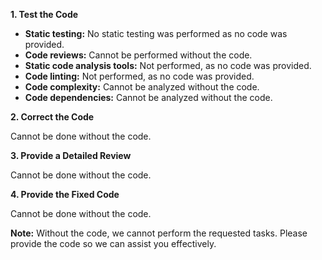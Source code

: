 **1. Test the Code**

- **Static testing:** No static testing was performed as no code was provided.
- **Code reviews:** Cannot be performed without the code.
- **Static code analysis tools:** Not performed, as no code was provided.
- **Code linting:** Not performed, as no code was provided.
- **Code complexity:** Cannot be analyzed without the code.
- **Code dependencies:** Cannot be analyzed without the code.

**2. Correct the Code**

Cannot be done without the code.

**3. Provide a Detailed Review**

Cannot be done without the code.

**4. Provide the Fixed Code**

Cannot be done without the code.

**Note:** Without the code, we cannot perform the requested tasks. Please provide the code so we can assist you effectively.